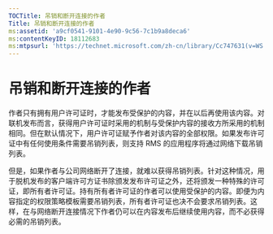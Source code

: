 ```yaml
---
TOCTitle: 吊销和断开连接的作者
Title: 吊销和断开连接的作者
ms:assetid: 'a9cf0541-9101-4e90-9c56-7c1b9a8deca6'
ms:contentKeyID: 18112683
ms:mtpsurl: 'https://technet.microsoft.com/zh-cn/library/Cc747631(v=WS.10)'
---
```


吊销和断开连接的作者
====================

作者只有拥有用户许可证时，才能发布受保护的内容，并在以后再使用该内容。对联机发布而言，获得用户许可证时采用的机制与受保护内容的接收方所采用的机制相同。但在默认情况下，用户许可证赋予作者对该内容的全部权限。如果发布许可证中有任何使用条件需要吊销列表，则支持 RMS 的应用程序将通过网络下载吊销列表。

但是，如果作者与公司网络断开了连接，就难以获得吊销列表。针对这种情况，用于脱机发布的客户端许可方证书除颁发发布许可证之外，还将颁发一种特殊的许可证，即所有者许可证。持有所有者许可证的作者可以使用受保护的内容。即便为内容指定的权限策略模板需要吊销列表，所有者许可证也决不会要求吊销列表。这样，在与网络断开连接情况下作者仍可以在内容发布后继续使用内容，而不必获得必需的吊销列表。
